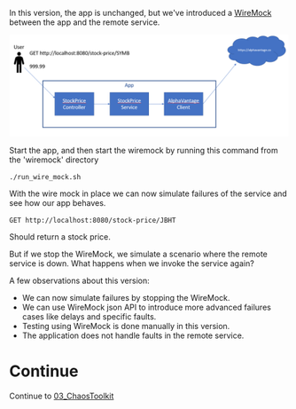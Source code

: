 In this version, the app is unchanged, but we've introduced a [WireMock](http://wiremock.org/) between the app and the remote service.

![branch2](branch.png)

Start the app, and then start the wiremock by running this command from the 'wiremock' directory

```
./run_wire_mock.sh
```

With the wire mock in place we can now simulate failures of the service and see how our app behaves.

```
GET http://localhost:8080/stock-price/JBHT
```

Should return a stock price.

But if we stop the WireMock, we simulate a scenario where the remote service is down. What happens when we invoke the service again?

A few observations about this version:
* We can now simulate failures by stopping the WireMock.
* We can use WireMock json API to introduce more advanced failures cases like delays and specific faults.
* Testing using WireMock is done manually in this version.
* The application does not handle faults in the remote service.

# Continue
Continue to [03_ChaosToolkit](../../tree/03_ChaosToolkit)